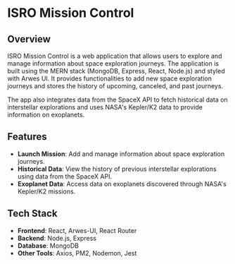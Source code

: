 # ISRO Mission Control

## Overview
ISRO Mission Control is a web application that allows users to explore and manage information about space exploration journeys. The application is built using the MERN stack (MongoDB, Express, React, Node.js) and styled with Arwes UI. It provides functionalities to add new space exploration journeys and stores the history of upcoming, canceled, and past journeys.

The app also integrates data from the SpaceX API to fetch historical data on interstellar explorations and uses NASA's Kepler/K2 data to provide information on exoplanets.

## Features
- **Launch Mission**: Add and manage information about space exploration journeys.
- **Historical Data**: View the history of previous interstellar explorations using data from the SpaceX API.
- **Exoplanet Data**: Access data on exoplanets discovered through NASA's Kepler/K2 missions.


## Tech Stack

- **Frontend**: React, Arwes-UI, React Router
- **Backend**: Node.js, Express
- **Database**: MongoDB
- **Other Tools**: Axios, PM2, Nodemon, Jest
